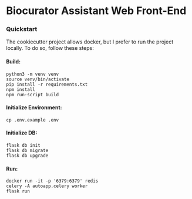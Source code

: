 Biocurator Assistant Web Front-End
===

### Quickstart
The cookiecutter project allows docker, but I prefer to run the project locally. To do so, follow these steps:

#### Build:
```
python3 -m venv venv
source venv/bin/activate
pip install -r requirements.txt
npm install
npm run-script build
```

#### Initialize Environment:
```
cp .env.example .env
```

#### Initialize DB:
```
flask db init
flask db migrate
flask db upgrade
```

#### Run:
```
docker run -it -p '6379:6379' redis
celery -A autoapp.celery worker
flask run
```

